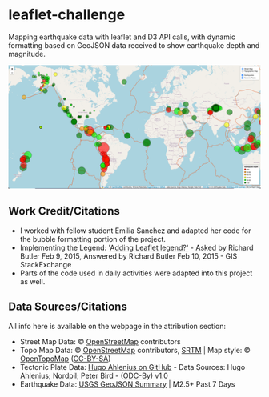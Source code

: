 # leaflet-challenge
Mapping earthquake data with leaflet and D3 API calls, with dynamic formatting based on GeoJSON data received to show earthquake depth and magnitude.

![Preview of the project webpage](Images/final-preview-image.png)

## Work Credit/Citations
- I worked with fellow student Emilia Sanchez and adapted her code for the bubble formatting portion of the project.
- Implementing the Legend: ['Adding Leaflet legend?'](https://gis.stackexchange.com/questions/133630/adding-leaflet-legend) - Asked by Richard Butler Feb 9, 2015, Answered by Richard Butler Feb 10, 2015 -  GIS StackExchange
- Parts of the code used in daily activities were adapted into this project as well.

## Data Sources/Citations
All info here is available on the webpage in the attribution section:
- Street Map Data: © [OpenStreetMap](https://www.openstreetmap.org/copyright) contributors
- Topo Map Data: © [OpenStreetMap](https://www.openstreetmap.org/copyright) contributors, [SRTM](http://viewfinderpanoramas.org) | Map style: © [OpenTopoMap](https://opentopomap.org) ([CC-BY-SA](https://creativecommons.org/licenses/by-sa/3.0/))
- Tectonic Plate Data: [Hugo Ahlenius on GitHub](https://github.com/fraxen/tectonicplates) - Data Sources: Hugo Ahlenius; Nordpil; Peter Bird - ([ODC-By](https://opendatacommons.org/licenses/by/1-0/)) v1.0
- Earthquake Data: [USGS GeoJSON Summary](https://earthquake.usgs.gov/earthquakes/feed/v1.0/geojson.php) | M2.5+ Past 7 Days